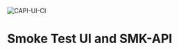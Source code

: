 ![CAPI-UI-CI](https://github.com/rodrigoserracoelho/capi-ui/workflows/CAPI-UI-CI/badge.svg)

# Smoke Test UI and SMK-API

